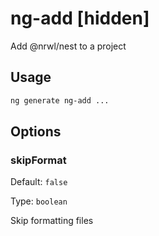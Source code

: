 # ng-add [hidden]

Add @nrwl/nest to a project

## Usage

```bash
ng generate ng-add ...

```

## Options

### skipFormat

Default: `false`

Type: `boolean`

Skip formatting files
